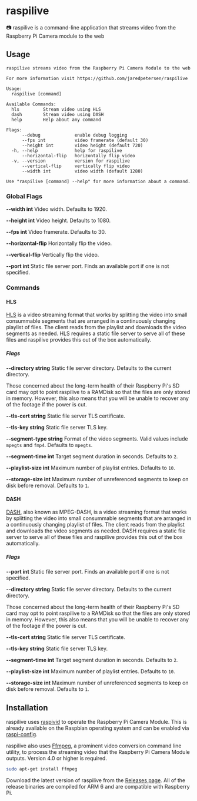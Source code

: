 # raspilive
📷 raspilive is a command-line application that streams video from the Raspberry Pi Camera module to the web

## Usage
```
raspilive streams video from the Raspberry Pi Camera Module to the web

For more information visit https://github.com/jaredpetersen/raspilive

Usage:
  raspilive [command]

Available Commands:
  hls         Stream video using HLS
  dash        Stream video using DASH
  help        Help about any command

Flags:
      --debug             enable debug logging
      --fps int           video framerate (default 30)
      --height int        video height (default 720)
  -h, --help              help for raspilive
      --horizontal-flip   horizontally flip video
  -v, --version           version for raspilive
      --vertical-flip     vertically flip video
      --width int         video width (default 1280)

Use "raspilive [command] --help" for more information about a command.
```

### Global Flags
**--width int**
Video width. Defaults to 1920.

**--height int**
Video height. Defaults to 1080.

**--fps int**
Video framerate. Defaults to 30.

**--horizontal-flip**
Horizontally flip the video.

**--vertical-flip**
Vertically flip the video.

**--port int**
Static file server port. Finds an available port if one is not specified.

### Commands
#### HLS
[HLS](https://en.wikipedia.org/wiki/HTTP_Live_Streaming) is a video streaming format that works by splitting the video
into small consummable segments that are arranged in a continuously changing playlist of files. The client reads from
the playlist and downloads the video segments as needed. HLS requires a static file server to serve all of these files
and raspilive provides this out of the box automatically.

##### Flags
**--directory string**
Static file server directory. Defaults to the current directory.

Those concerned about the long-term health of their Raspberry Pi's SD card may opt to point raspilive to a RAMDisk so
that the files are only stored in memory. However, this also means that you will be unable to recover any of the 
footage if the power is cut.

**--tls-cert string**
Static file server TLS certificate.

**--tls-key string**
Static file server TLS key.

**--segment-type string**
Format of the video segments. Valid values include `mpegts` and `fmp4`. Defaults to `mpegts`.

**--segment-time int**
Target segment duration in seconds. Defaults to `2`.

**--playlist-size int**
Maximum number of playlist entries. Defaults to `10`.

**--storage-size int**
Maximum number of unreferenced segments to keep on disk before removal. Defaults to `1`.

#### DASH
[DASH](https://en.wikipedia.org/wiki/Dynamic_Adaptive_Streaming_over_HTTP), also known as MPEG-DASH, is a video
streaming format that works by splitting the video into small consummable segments that are arranged in a continuously
changing playlist of files. The client reads from the playlist and downloads the video segments as needed. DASH
requires a static file server to serve all of these files and raspilive provides this out of the box automatically.

##### Flags
**--port int**
Static file server port. Finds an available port if one is not specified.

**--directory string**
Static file server directory. Defaults to the current directory.

Those concerned about the long-term health of their Raspberry Pi's SD card may opt to point raspilive to a RAMDisk so
that the files are only stored in memory. However, this also means that you will be unable to recover any of the 
footage if the power is cut.

**--tls-cert string**
Static file server TLS certificate.

**--tls-key string**
Static file server TLS key.

**--segment-time int**
Target segment duration in seconds. Defaults to `2`.

**--playlist-size int**
Maximum number of playlist entries. Defaults to `10`.

**--storage-size int**
Maximum number of unreferenced segments to keep on disk before removal. Defaults to `1`.

## Installation
raspilive uses [raspivid](https://www.raspberrypi.org/documentation/usage/camera/raspicam/raspivid.md) to operate the
Raspberry Pi Camera Module. This is already available on the Raspbian operating system and can be enabled via 
[raspi-config](https://www.raspberrypi.org/documentation/configuration/raspi-config.md).

raspilive also uses [Ffmpeg](https://ffmpeg.org/), a prominent video conversion command line utility, to process the
streaming video that the Raspberry Pi Camera Module outputs. Version 4.0 or higher is required.
```zsh
sudo apt-get install ffmpeg
```

Download the latest version of raspilive from the [Releases page](https://github.com/jaredpetersen/raspi-live/releases).
All of the release binaries are compiled for ARM 6 and are compatible with Raspberry Pi.
